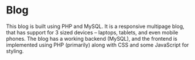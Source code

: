 # Blog
This blog is built using PHP and MySQL. It is a responsive multipage blog, that has support for 3 sized devices – laptops, tablets, and even mobile phones. The blog has a working backend (MySQL), and the frontend is implemented using PHP (primarily) along with CSS and some JavaScript for styling.
